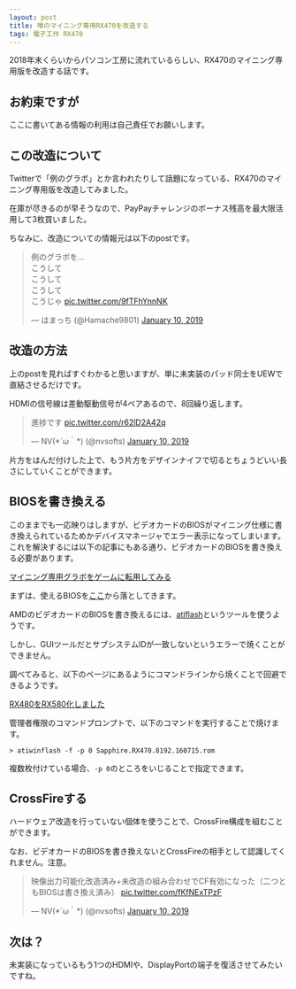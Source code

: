 ```yaml
---
layout: post
title: 噂のマイニング専用RX470を改造する
tags: 電子工作 RX470
---
```


2018年末くらいからパソコン工房に流れているらしい、RX470のマイニング専用版を改造する話です。

<!--more-->

## お約束ですが

ここに書いてある情報の利用は自己責任でお願いします。

## この改造について

Twitterで「例のグラボ」とか言われたりして話題になっている、RX470のマイニング専用版を改造してみました。

在庫が尽きるのが早そうなので、PayPayチャレンジのボーナス残高を最大限活用して3枚買いました。

ちなみに、改造についての情報元は以下のpostです。

<blockquote class="twitter-tweet" data-lang="en"><p lang="ja" dir="ltr">例のグラボを…<br>こうして<br>こうして<br>こうして<br>こうじゃ <a href="https://t.co/9fTFhYnnNK">pic.twitter.com/9fTFhYnnNK</a></p>&mdash; はまっち (@Hamache9801) <a href="https://twitter.com/Hamache9801/status/1083386644151955456?ref_src=twsrc%5Etfw">January 10, 2019</a></blockquote>

## 改造の方法

上のpostを見ればすぐわかると思いますが、単に未実装のパッド同士をUEWで直結させるだけです。

HDMIの信号線は差動駆動信号が4ペアあるので、8回繰り返します。

<blockquote class="twitter-tweet" data-lang="en"><p lang="ja" dir="ltr">進捗です <a href="https://t.co/r62lD2A42q">pic.twitter.com/r62lD2A42q</a></p>&mdash; NV(*´ω｀*) (@nvsofts) <a href="https://twitter.com/nvsofts/status/1083404422506409984?ref_src=twsrc%5Etfw">January 10, 2019</a></blockquote>

片方をはんだ付けした上で、もう片方をデザインナイフで切るとちょうどいい長さにしていくことができます。

## BIOSを書き換える

このままでも一応映りはしますが、ビデオカードのBIOSがマイニング仕様に書き換えられているためかデバイスマネージャでエラー表示になってしまいます。
これを解決するには以下の記事にもある通り、ビデオカードのBIOSを書き換える必要があります。

[マイニング専用グラボをゲームに転用してみる](http://blog.livedoor.jp/miscmods/archives/14517695.html)

まずは、使えるBIOSを[ここ](https://www.techpowerup.com/vgabios/187669/sapphire-rx470-8192-160715)から落としてきます。

AMDのビデオカードのBIOSを書き換えるには、[atiflash](https://www.techpowerup.com/download/ati-atiflash/)というツールを使うようです。

しかし、GUIツールだとサブシステムIDが一致しないというエラーで焼くことができません。

調べてみると、以下のページにあるようにコマンドラインから焼くことで回避できるようです。

[RX480をRX580化しました](https://fukuokanoossann.net/archives/2571)

管理者権限のコマンドプロンプトで、以下のコマンドを実行することで焼けます。

```text
> atiwinflash -f -p 0 Sapphire.RX470.8192.160715.rom
```

複数枚付けている場合、`-p 0`のところをいじることで指定できます。

## CrossFireする

ハードウェア改造を行っていない個体を使うことで、CrossFire構成を組むことができます。

なお、ビデオカードのBIOSを書き換えないとCrossFireの相手として認識してくれません。注意。

<blockquote class="twitter-tweet" data-lang="en"><p lang="ja" dir="ltr">映像出力可能化改造済み+未改造の組み合わせでCF有効になった（二つともBIOSは書き換え済み） <a href="https://t.co/fKfNExTPzF">pic.twitter.com/fKfNExTPzF</a></p>&mdash; NV(*´ω｀*) (@nvsofts) <a href="https://twitter.com/nvsofts/status/1083420279110393857?ref_src=twsrc%5Etfw">January 10, 2019</a></blockquote>

## 次は？

未実装になっているもう1つのHDMIや、DisplayPortの端子を復活させてみたいですね。

